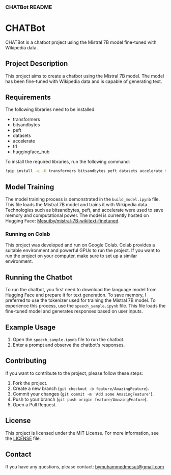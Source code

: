 
### CHATBot README

# CHATBot

CHATBot is a chatbot project using the Mistral 7B model fine-tuned with Wikipedia data.

## Project Description

This project aims to create a chatbot using the Mistral 7B model. The model has been fine-tuned with Wikipedia data and is capable of generating text.

## Requirements

The following libraries need to be installed:

- transformers
- bitsandbytes
- peft
- datasets
- accelerate
- trl
- huggingface_hub

To install the required libraries, run the following command:
```bash
!pip install -q -U transformers bitsandbytes peft datasets accelerate trl
```

## Model Training

The model training process is demonstrated in the `build_model.ipynb` file. This file loads the Mistral 7B model and trains it with Wikipedia data. Technologies such as bitsandbytes, peft, and accelerate were used to save memory and computational power. The model is currently hosted on Hugging Face: [Mesutby/mistral-7B-wikitext-finetuned](https://huggingface.co/Mesutby/mistral-7B-wikitext-finetuned).

### Running on Colab

This project was developed and run on Google Colab. Colab provides a suitable environment and powerful GPUs to run the project. If you want to run the project on your computer, make sure to set up a similar environment.

## Running the Chatbot

To run the chatbot, you first need to download the language model from Hugging Face and prepare it for text generation. To save memory, I preferred to use the tokenizer used for training the Mistral 7B model. To experience this process, use the `speech_sample.ipynb` file. This file loads the fine-tuned model and generates responses based on user inputs.

## Example Usage

1. Open the `speech_sample.ipynb` file to run the chatbot.
2. Enter a prompt and observe the chatbot's responses.

## Contributing

If you want to contribute to the project, please follow these steps:

1. Fork the project.
2. Create a new branch (`git checkout -b feature/AmazingFeature`).
3. Commit your changes (`git commit -m 'Add some AmazingFeature'`).
4. Push to your branch (`git push origin feature/AmazingFeature`).
5. Open a Pull Request.

## License

This project is licensed under the MIT License. For more information, see the [LICENSE](./LICENSE) file.

## Contact

If you have any questions, please contact: bymuhammedmesut@gmail.com
